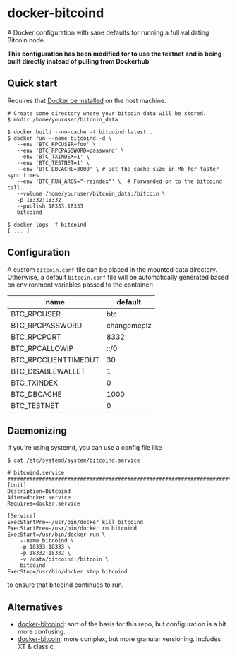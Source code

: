
# docker-bitcoind

A Docker configuration with sane defaults for running a full validating
Bitcoin node.

**This configuration has been modified for to use the testnet and is being built directly instead of pulling from Dockerhub**

## Quick start

Requires that [Docker be installed](https://docs.docker.com/engine/installation/) on the host machine.

```
# Create some directory where your bitcoin data will be stored.
$ mkdir /home/youruser/bitcoin_data

$ docker build --no-cache -t bitcoind:latest .
$ docker run --name bitcoind -d \
   --env 'BTC_RPCUSER=foo' \
   --env 'BTC_RPCPASSWORD=password' \
   --env 'BTC_TXINDEX=1' \
   --env 'BTC_TESTNET=1' \
   --env 'BTC_DBCACHE=3000' \ # Set the cache size in Mb for faster sync times
   --env 'BTC_RUN_ARGS="-reindex"' \  # Forwarded on to the bitcoind call.
   --volume /home/youruser/bitcoin_data:/bitcoin \
   -p 18332:18332
   --publish 18333:18333
   bitcoind

$ docker logs -f bitcoind
[ ... ]
```


## Configuration

A custom `bitcoin.conf` file can be placed in the mounted data directory.
Otherwise, a default `bitcoin.conf` file will be automatically generated based
on environment variables passed to the container:

| name | default |
| ---- | ------- |
| BTC_RPCUSER | btc |
| BTC_RPCPASSWORD | changemeplz |
| BTC_RPCPORT | 8332 |
| BTC_RPCALLOWIP | ::/0 |
| BTC_RPCCLIENTTIMEOUT | 30 |
| BTC_DISABLEWALLET | 1 |
| BTC_TXINDEX | 0 |
| BTC_DBCACHE | 1000 |
| BTC_TESTNET | 0 |


## Daemonizing

If you're using systemd, you can use a config file like

```
$ cat /etc/systemd/system/bitcoind.service

# bitcoind.service #######################################################################
[Unit]
Description=Bitcoind
After=docker.service
Requires=docker.service

[Service]
ExecStartPre=-/usr/bin/docker kill bitcoind
ExecStartPre=-/usr/bin/docker rm bitcoind
ExecStart=/usr/bin/docker run \
    --name bitcoind \
    -p 18333:18333 \
    -p 18332:18332 \
    -v /data/bitcoind:/bitcoin \
    bitcoind
ExecStop=/usr/bin/docker stop bitcoind
```

to ensure that bitcoind continues to run.


## Alternatives

- [docker-bitcoind](https://github.com/kylemanna/docker-bitcoind): sort of the
  basis for this repo, but configuration is a bit more confusing.
- [docker-bitcoin](https://github.com/amacneil/docker-bitcoin): more complex, but
  more granular versioning. Includes XT & classic.
